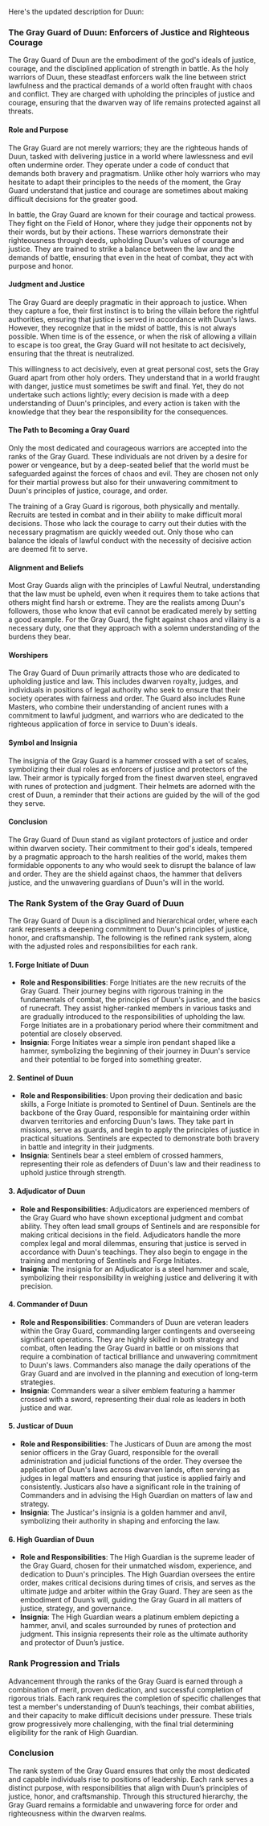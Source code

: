 Here's the updated description for Duun:

### The Gray Guard of Duun: Enforcers of Justice and Righteous Courage

The Gray Guard of Duun are the embodiment of the god's ideals of justice, courage, and the disciplined application of strength in battle. As the holy warriors of Duun, these steadfast enforcers walk the line between strict lawfulness and the practical demands of a world often fraught with chaos and conflict. They are charged with upholding the principles of justice and courage, ensuring that the dwarven way of life remains protected against all threats.

#### Role and Purpose

The Gray Guard are not merely warriors; they are the righteous hands of Duun, tasked with delivering justice in a world where lawlessness and evil often undermine order. They operate under a code of conduct that demands both bravery and pragmatism. Unlike other holy warriors who may hesitate to adapt their principles to the needs of the moment, the Gray Guard understand that justice and courage are sometimes about making difficult decisions for the greater good.

In battle, the Gray Guard are known for their courage and tactical prowess. They fight on the Field of Honor, where they judge their opponents not by their words, but by their actions. These warriors demonstrate their righteousness through deeds, upholding Duun's values of courage and justice. They are trained to strike a balance between the law and the demands of battle, ensuring that even in the heat of combat, they act with purpose and honor.

#### Judgment and Justice

The Gray Guard are deeply pragmatic in their approach to justice. When they capture a foe, their first instinct is to bring the villain before the rightful authorities, ensuring that justice is served in accordance with Duun's laws. However, they recognize that in the midst of battle, this is not always possible. When time is of the essence, or when the risk of allowing a villain to escape is too great, the Gray Guard will not hesitate to act decisively, ensuring that the threat is neutralized.

This willingness to act decisively, even at great personal cost, sets the Gray Guard apart from other holy orders. They understand that in a world fraught with danger, justice must sometimes be swift and final. Yet, they do not undertake such actions lightly; every decision is made with a deep understanding of Duun's principles, and every action is taken with the knowledge that they bear the responsibility for the consequences.

#### The Path to Becoming a Gray Guard

Only the most dedicated and courageous warriors are accepted into the ranks of the Gray Guard. These individuals are not driven by a desire for power or vengeance, but by a deep-seated belief that the world must be safeguarded against the forces of chaos and evil. They are chosen not only for their martial prowess but also for their unwavering commitment to Duun's principles of justice, courage, and order.

The training of a Gray Guard is rigorous, both physically and mentally. Recruits are tested in combat and in their ability to make difficult moral decisions. Those who lack the courage to carry out their duties with the necessary pragmatism are quickly weeded out. Only those who can balance the ideals of lawful conduct with the necessity of decisive action are deemed fit to serve.

#### Alignment and Beliefs

Most Gray Guards align with the principles of Lawful Neutral, understanding that the law must be upheld, even when it requires them to take actions that others might find harsh or extreme. They are the realists among Duun's followers, those who know that evil cannot be eradicated merely by setting a good example. For the Gray Guard, the fight against chaos and villainy is a necessary duty, one that they approach with a solemn understanding of the burdens they bear.

#### Worshipers

The Gray Guard of Duun primarily attracts those who are dedicated to upholding justice and law. This includes dwarven royalty, judges, and individuals in positions of legal authority who seek to ensure that their society operates with fairness and order. The Guard also includes Rune Masters, who combine their understanding of ancient runes with a commitment to lawful judgment, and warriors who are dedicated to the righteous application of force in service to Duun's ideals.

#### Symbol and Insignia

The insignia of the Gray Guard is a hammer crossed with a set of scales, symbolizing their dual roles as enforcers of justice and protectors of the law. Their armor is typically forged from the finest dwarven steel, engraved with runes of protection and judgment. Their helmets are adorned with the crest of Duun, a reminder that their actions are guided by the will of the god they serve.

#### Conclusion

The Gray Guard of Duun stand as vigilant protectors of justice and order within dwarven society. Their commitment to their god's ideals, tempered by a pragmatic approach to the harsh realities of the world, makes them formidable opponents to any who would seek to disrupt the balance of law and order. They are the shield against chaos, the hammer that delivers justice, and the unwavering guardians of Duun's will in the world.

### The Rank System of the Gray Guard of Duun

The Gray Guard of Duun is a disciplined and hierarchical order, where each rank represents a deepening commitment to Duun's principles of justice, honor, and craftsmanship. The following is the refined rank system, along with the adjusted roles and responsibilities for each rank.

#### 1. **Forge Initiate of Duun**

- **Role and Responsibilities**: Forge Initiates are the new recruits of the Gray Guard. Their journey begins with rigorous training in the fundamentals of combat, the principles of Duun's justice, and the basics of runecraft. They assist higher-ranked members in various tasks and are gradually introduced to the responsibilities of upholding the law. Forge Initiates are in a probationary period where their commitment and potential are closely observed.
- **Insignia**: Forge Initiates wear a simple iron pendant shaped like a hammer, symbolizing the beginning of their journey in Duun's service and their potential to be forged into something greater.

#### 2. **Sentinel of Duun**

- **Role and Responsibilities**: Upon proving their dedication and basic skills, a Forge Initiate is promoted to Sentinel of Duun. Sentinels are the backbone of the Gray Guard, responsible for maintaining order within dwarven territories and enforcing Duun's laws. They take part in missions, serve as guards, and begin to apply the principles of justice in practical situations. Sentinels are expected to demonstrate both bravery in battle and integrity in their judgments.
- **Insignia**: Sentinels bear a steel emblem of crossed hammers, representing their role as defenders of Duun's law and their readiness to uphold justice through strength.

#### 3. **Adjudicator of Duun**

- **Role and Responsibilities**: Adjudicators are experienced members of the Gray Guard who have shown exceptional judgment and combat ability. They often lead small groups of Sentinels and are responsible for making critical decisions in the field. Adjudicators handle the more complex legal and moral dilemmas, ensuring that justice is served in accordance with Duun's teachings. They also begin to engage in the training and mentoring of Sentinels and Forge Initiates.
- **Insignia**: The insignia for an Adjudicator is a steel hammer and scale, symbolizing their responsibility in weighing justice and delivering it with precision.

#### 4. **Commander of Duun**

- **Role and Responsibilities**: Commanders of Duun are veteran leaders within the Gray Guard, commanding larger contingents and overseeing significant operations. They are highly skilled in both strategy and combat, often leading the Gray Guard in battle or on missions that require a combination of tactical brilliance and unwavering commitment to Duun's laws. Commanders also manage the daily operations of the Gray Guard and are involved in the planning and execution of long-term strategies.
- **Insignia**: Commanders wear a silver emblem featuring a hammer crossed with a sword, representing their dual role as leaders in both justice and war.

#### 5. **Justicar of Duun**

- **Role and Responsibilities**: The Justicars of Duun are among the most senior officers in the Gray Guard, responsible for the overall administration and judicial functions of the order. They oversee the application of Duun's laws across dwarven lands, often serving as judges in legal matters and ensuring that justice is applied fairly and consistently. Justicars also have a significant role in the training of Commanders and in advising the High Guardian on matters of law and strategy.
- **Insignia**: The Justicar's insignia is a golden hammer and anvil, symbolizing their authority in shaping and enforcing the law.

#### 6. **High Guardian of Duun**

- **Role and Responsibilities**: The High Guardian is the supreme leader of the Gray Guard, chosen for their unmatched wisdom, experience, and dedication to Duun's principles. The High Guardian oversees the entire order, makes critical decisions during times of crisis, and serves as the ultimate judge and arbiter within the Gray Guard. They are seen as the embodiment of Duun’s will, guiding the Gray Guard in all matters of justice, strategy, and governance.
- **Insignia**: The High Guardian wears a platinum emblem depicting a hammer, anvil, and scales surrounded by runes of protection and judgment. This insignia represents their role as the ultimate authority and protector of Duun’s justice.

### Rank Progression and Trials

Advancement through the ranks of the Gray Guard is earned through a combination of merit, proven dedication, and successful completion of rigorous trials. Each rank requires the completion of specific challenges that test a member's understanding of Duun’s teachings, their combat abilities, and their capacity to make difficult decisions under pressure. These trials grow progressively more challenging, with the final trial determining eligibility for the rank of High Guardian.

### Conclusion

The rank system of the Gray Guard ensures that only the most dedicated and capable individuals rise to positions of leadership. Each rank serves a distinct purpose, with responsibilities that align with Duun’s principles of justice, honor, and craftsmanship. Through this structured hierarchy, the Gray Guard remains a formidable and unwavering force for order and righteousness within the dwarven realms.


